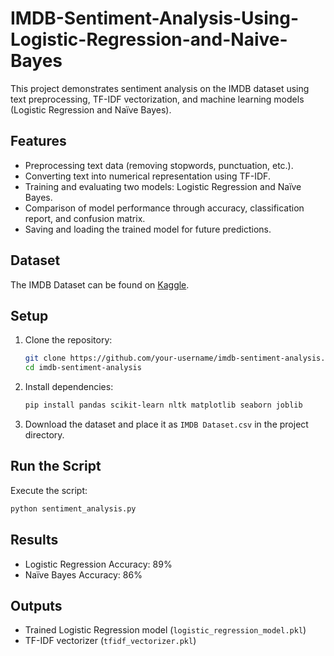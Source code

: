 # IMDB-Sentiment-Analysis-Using-Logistic-Regression-and-Naive-Bayes

This project demonstrates sentiment analysis on the IMDB dataset using text preprocessing, TF-IDF vectorization, and machine learning models (Logistic Regression and Naïve Bayes).

## Features
- Preprocessing text data (removing stopwords, punctuation, etc.).
- Converting text into numerical representation using TF-IDF.
- Training and evaluating two models: Logistic Regression and Naïve Bayes.
- Comparison of model performance through accuracy, classification report, and confusion matrix.
- Saving and loading the trained model for future predictions.

## Dataset
The IMDB Dataset can be found on [Kaggle](https://www.kaggle.com/datasets/lakshmi25npathi/imdb-dataset-of-50k-movie-reviews).

## Setup
1. Clone the repository:
   ```bash
   git clone https://github.com/your-username/imdb-sentiment-analysis.git
   cd imdb-sentiment-analysis
   ```
2. Install dependencies:
   ```bash
   pip install pandas scikit-learn nltk matplotlib seaborn joblib
   ```
3. Download the dataset and place it as `IMDB Dataset.csv` in the project directory.

## Run the Script
Execute the script:
```bash
python sentiment_analysis.py
```

## Results
- Logistic Regression Accuracy: 89%
- Naïve Bayes Accuracy: 86%

## Outputs
- Trained Logistic Regression model (`logistic_regression_model.pkl`)
- TF-IDF vectorizer (`tfidf_vectorizer.pkl`)
